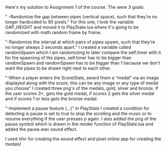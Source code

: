 Here's my solution to Assignment 1 of the course.
The were 3 goals:


" -Randomize the gap between pipes (vertical space), such that they’re no longer hardcoded to 90 pixels." For this one, I took the variable GAP_HEIGHT and moved it to PlayState.lua where it's going to be randomized with math.random frame by frame.

"-Randomize the interval at which pairs of pipes spawn, such that they’re no longer always 2 seconds apart." I created a variable called randomSpawn which I am randomizing to later compare the self.timer with it for the spawning of the pipes, self.timer has to be bigger than randomSpawn and randomSpawn has to be bigger than 1 because we don't want the pipes to be drawn right next to each other.



"-When a player enters the ScoreState, award them a “medal” via an image displayed along with the score; this can be any image or any type of medal you choose"   I created three png's of the medals, gold, silver and bronze. If the user scores 3+, gets the gold medal, if scores 2 gets the silver medal and if scores 1 or less gets the bronze medal.

"-Implement a pause feature (...)" In PlayState I created a condition for detecting is pause is set to true to stop the scrolling and the music or to resume everything if the user presses p again. I also added the png of the pause symbol which is drawn in the render function of PlayState.lua and added the pause.wav sound effect. 



I used sfxr for creating the sound effect and pixel online app for creating the medals!

